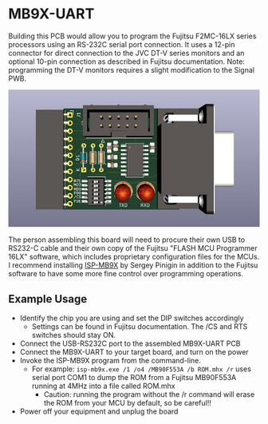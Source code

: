 # MB9X-UART
Building this PCB would allow you to program the Fujitsu F2MC-16LX series processors using an RS-232C serial port connection. It uses a 12-pin connector for direct connection to the JVC DT-V series monitors and an optional 10-pin connection as described in Fujitsu documentation. Note: programming the DT-V monitors requires a slight modification to the Signal PWB. 

![PCB](MB9X-UARTsmall.jpg)

The person assembling this board will need to procure their own USB to RS232-C cable and their own copy of the Fujitsu "FLASH MCU Programmer 16LX" software, which includes proprietary configuration files for the MCUs. I recommend installing [ISP-MB9X](https://isp-mb9x.sourceforge.net/) by Sergey Pinigin in addition to the Fujitsu software to have some more fine control over programming operations.

## Example Usage
 - Identify the chip you are using and set the DIP switches accordingly
   - Settings can be found in Fujitsu documentation. The /CS and RTS switches should stay ON.
 - Connect the USB-RS232C port to the assembled MB9X-UART PCB
 - Connect the MB9X-UART to your target board, and turn on the power
 - Invoke the ISP-MB9X program from the command-line. 
   - For example: ```isp-mb9x.exe /1 /o4 /MB90F553A /b ROM.mhx /r```
uses serial port COM1 to dump the ROM from a Fujitsu MB90F553A running at 4MHz into a file called ROM.mhx
      - Caution: running the program without the /r command will erase the ROM from your MCU by default, so be careful!!
 - Power off your equipment and unplug the board

